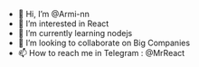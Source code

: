 - 👋 Hi, I’m @Armi-nn                              
- 👀 I’m interested in React                                      
- 🌱 I’m currently learning nodejs                          
- 💞️ I’m looking to collaborate on Big Companies                         
- 📫 How to reach me in Telegram : @MrReact                                
<!--- 
Armi-nn/Armi-nn is a ✨ special ✨ repository because its `README.md` (this file) appears on your GitHub profile.
You can click the Preview link to take a look at your changes.
--->
